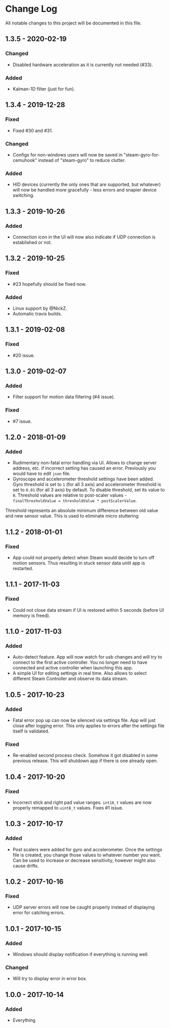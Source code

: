 # Change Log
All notable changes to this project will be documented in this file.

## 1.3.5 - 2020-02-19

### Changed
* Disabled hardware acceleration as it is currently not needed (#33).

### Added
* Kalman-1D filter (just for fun).

## 1.3.4 - 2019-12-28

### Fixed
* Fixed #30 and #31.

### Changed
* Configs for non-windows users will now be saved in "steam-gyro-for-cemuhook" instead of "steam-gyro" to reduce clutter. 

### Added
* HID devices (currently the only ones that are supported, but whatever) will now be handled more gracefully - less errors and snapier device switching.

## 1.3.3 - 2019-10-26

### Added
* Connection icon in the UI will now also indicate if UDP connection is established or not.

## 1.3.2 - 2019-10-25

### Fixed
* #23 hopefully should be fixed now.

### Added
* Linux support by @NickZ.
* Automatic travis builds.

## 1.3.1 - 2019-02-08

### Fixed
- #20 issue.

## 1.3.0 - 2019-02-07

### Added
- Filter support for motion data filtering (#4 issue).

### Fixed
- #7 issue.

## 1.2.0 - 2018-01-09

### Added
- Rudimentary non-fatal error handling via UI. Allows to change server address, etc. if incorrect setting has caused an error. Previously you would have to edit `json` file.
- Gyroscope and accelerometer threshold settings have been added. Gyro threshold is set to `1` (for all 3 axis) and accelerometer threshold is set to `0.01` (for all 3 axis) by default. To disable threshold, set its value to `0`. Threshold values are relative to post-scaler values - `finalThresholdValue = thresholdValue * postScalerValue`.

Threshold represents an absolute minimum difference between old value and new sensor value. This is used to eliminate micro stuttering

## 1.1.2 - 2018-01-01

### Fixed
- App could not properly detect when Steam would decide to turn off motion sensors. Thus resulting in stuck sensor data until app is restarted.

## 1.1.1 - 2017-11-03

### Fixed
- Could not close data stream if UI is restored within 5 seconds (before UI memory is freed).

## 1.1.0 - 2017-11-03

### Added
- Auto-detect feature. App will now watch for usb changes and will try to connect to the first active controller. You no longer need to have connected and active controller when launching this app.
- A simple UI for editing settings in real time. Also allows to select different Steam Controller and observe its data stream.

## 1.0.5 - 2017-10-23

### Added
- Fatal error pop up can now be silenced via settings file. App will just close after logging error. This only applies to errors after the settings file itself is validated.

### Fixed
- Re-enabled second process check. Somehow it got disabled in some previous release. This will shutdown app if there is one already open.

## 1.0.4 - 2017-10-20

### Fixed
- Incorrect stick and right pad value ranges. `int16_t` values are now properly remapped to `uint8_t` values. Fixes #1 issue.

## 1.0.3 - 2017-10-17

### Added
- Post scalers were added for gyro and accelerometer. Once the settings file is created, you change those values to whatever number you want. Can be used to increase or decrease sensitivity, however might also cause drifts.

## 1.0.2 - 2017-10-16

### Fixed
- UDP server errors will now be caught properly instead of displaying error for catching errors.

## 1.0.1 - 2017-10-15

### Added
- Windows should display notification if everything is running well.

### Changed
- Will try to display error in error box.

## 1.0.0 - 2017-10-14

### Added
- Everything

